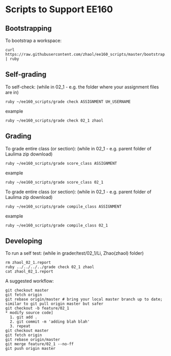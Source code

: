 # Scripts to Support EE160

## Bootstrapping
To bootstrap a workspace:

    curl https://raw.githubusercontent.com/zhaol/ee160_scripts/master/bootstrap.rb | ruby
    
## Self-grading
To self-check:
  (while in 02_1 - e.g. the folder where your assignment files are in)
  
    ruby ~/ee160_scripts/grade check ASSIGNMENT UH_USERNAME
  example
  
    ruby ~/ee160_scripts/grade check 02_1 zhaol
    
## Grading
To grade entire class (or section):
  (while in 02_1 - e.g. parent folder of Laulima zip download)
  
    ruby ~/ee160_scripts/grade score_class ASSIGNMENT
  example
  
    ruby ~/ee160_scripts/grade score_class 02_1
    
To grade entire class (or section):
  (while in 02_1 - e.g. parent folder of Laulima zip download)  
  
    ruby ~/ee160_scripts/grade compile_class ASSIGNMENT
  example
  
    ruby ~/ee160_scripts/grade compile_class 02_1
    
## Developing
To run a self test:
  (while in grader/test/02_1/Li, Zhao(zhaol) folder)
  
    rm zhaol_02_1.report
    ruby ../../../../grade check 02_1 zhaol
    cat zhaol_02_1.report
    
A suggested workflow:

    git checkout master
    git fetch origin
    git rebase origin/master # bring your local master branch up to date; similar to git pull origin master but safer
    git checkout -b feature/02_1
    * modify source code]
      1. git add .
      2. git commit -m 'adding blah blah'
      3. repeat
    git checkout master
    git fetch origin
    git rebase origin/master
    git merge feature/02_1 --no-ff
    git push origin master